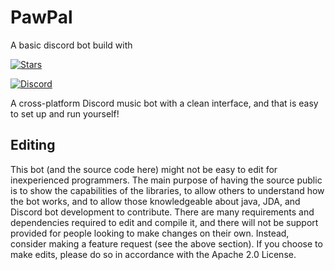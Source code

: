 
# PawPal

A basic discord bot build with 


[![Stars](https://img.shields.io/github/stars/jagrosh/MusicBot.svg)](https://github.com/whyAsif/PawPal/stargazers)

[![Discord](https://discordapp.com/api/guilds/147698382092238848/widget.png)](https://discord.gg/REHtxGErvJ)



A cross-platform Discord music bot with a clean interface, and that is easy to set up and run yourself!





## Editing
This bot (and the source code here) might not be easy to edit for inexperienced programmers. The main purpose of having the source public is to show the capabilities of the libraries, to allow others to understand how the bot works, and to allow those knowledgeable about java, JDA, and Discord bot development to contribute. There are many requirements and dependencies required to edit and compile it, and there will not be support provided for people looking to make changes on their own. Instead, consider making a feature request (see the above section). If you choose to make edits, please do so in accordance with the Apache 2.0 License.
